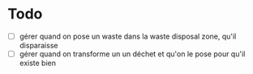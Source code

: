 # Todo

- [ ] gérer quand on pose un waste dans la waste disposal zone, qu'il disparaisse
- [ ] gérer quand on transforme un un déchet et qu'on le pose pour qu'il existe bien
